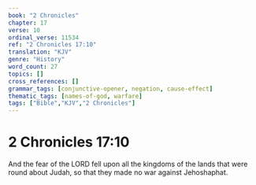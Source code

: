 ```yaml
---
book: "2 Chronicles"
chapter: 17
verse: 10
ordinal_verse: 11534
ref: "2 Chronicles 17:10"
translation: "KJV"
genre: "History"
word_count: 27
topics: []
cross_references: []
grammar_tags: [conjunctive-opener, negation, cause-effect]
thematic_tags: [names-of-god, warfare]
tags: ["Bible","KJV","2 Chronicles"]
---
```


# 2 Chronicles 17:10

And the fear of the LORD fell upon all the kingdoms of the lands that were round about Judah, so that they made no war against Jehoshaphat.
